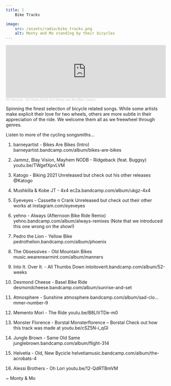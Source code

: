 ```yaml
---
title: | 
    Bike Tracks

image:
    src: /assets/radio/bike_tracks.png
    alt: Monty and Mo standing by their bicycles
---
```


<iframe width="100%" height="166" scrolling="no" frameborder="no" allow="autoplay" src="https://w.soundcloud.com/player/?url=https%3A//api.soundcloud.com/tracks/1611572169&color=%23000000&auto_play=false&hide_related=false&show_comments=true&show_user=true&show_reposts=false&show_teaser=true"></iframe><div style="font-size: 10px; color: #cccccc;line-break: anywhere;word-break: normal;overflow: hidden;white-space: nowrap;text-overflow: ellipsis; font-family: Interstate,Lucida Grande,Lucida Sans Unicode,Lucida Sans,Garuda,Verdana,Tahoma,sans-serif;font-weight: 100;"><a href="https://soundcloud.com/nxrecords" title="NX Records" target="_blank" style="color: #cccccc; text-decoration: none;">NX Records</a> · <a href="https://soundcloud.com/nxrecords/nx-radio-030523-monty-and-mo-bike-tracks" title="NX Radio 03.05.23 // Monty and Mo (Bike Tracks)" target="_blank" style="color: #cccccc; text-decoration: none;">NX Radio 03.05.23 // Monty and Mo (Bike Tracks)</a></div>

Spinning the finest selection of bicycle related songs. While some artists make explicit their love for two wheels, others are more subtle in their appreciation of the ride. We welcome them all as we freewheel through genres.

Listen to more of the cycling songsmiths...

1. barneyartist - Bikes Are Bikes (Intro)
barneyartist.bandcamp.com/album/bikes-are-bikes

2. Jammz, Blay Vision, Mayhem NODB - Ridgeback (feat. Buggsy)
youtu.be/TWgefXpvLVM

3. Katogo - Biking 2021
Unreleased but check out his other releases @Katogo

4. Mushkilla & Kobe JT - 4x4
ec2a.bandcamp.com/album/ukgz-4x4

5. Eyeveyes - Cassette n Crank
Unreleased but check out their other works at instagram.com/eyeveyes

6. yehno - Always (Afternoon Bike Ride Remix)
yehno.bandcamp.com/album/always-remixes
(Note that we introduced this one wrong on the show!)

7. Pedro the Lion - Yellow Bike
pedrothelion.bandcamp.com/album/phoenix

8. The Obsessives - Old Mountain Bikes
music.wearenearmint.com/album/manners

9. Into It. Over It. - All Thumbs Down
intoitoverit.bandcamp.com/album/52-weeks

10. Desmond Cheese - Basel Bike Ride
desmondcheese.bandcamp.com/album/sunrise-and-set

11. Atmosphere - Sunshine
atmosphere.bandcamp.com/album/sad-clo…mmer-number-9

12. Memento Mori - The Ride
youtu.be/B8LlVTDe-m0

13. Monster Florence - Borstal
Monsterflorence – Borstal
Check out how this track was made at youtu.be/cSZ5N-i_qGI

14. Jungle Brown - Same Old Same
junglebrown.bandcamp.com/album/flight-314

15. Helvetia - Old, New Bycicle
helvetiamusic.bandcamp.com/album/the-acrobats-4

16. Alessi Brothers - Oh Lori
youtu.be/12-QdRTBmVM

~ Monty & Mo